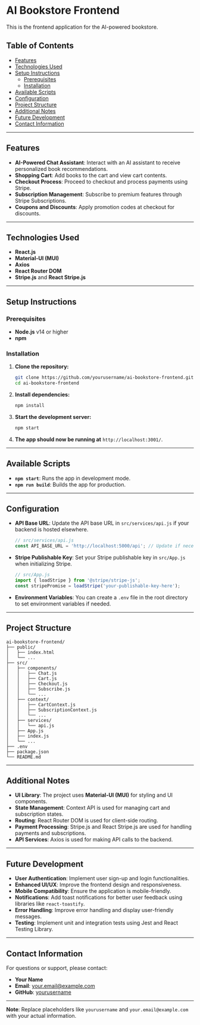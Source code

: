 # AI Bookstore Frontend

This is the frontend application for the AI-powered bookstore.

## Table of Contents

- [Features](#features)
- [Technologies Used](#technologies-used)
- [Setup Instructions](#setup-instructions)
  - [Prerequisites](#prerequisites)
  - [Installation](#installation)
- [Available Scripts](#available-scripts)
- [Configuration](#configuration)
- [Project Structure](#project-structure)
- [Additional Notes](#additional-notes)
- [Future Development](#future-development)
- [Contact Information](#contact-information)

---

## Features

- **AI-Powered Chat Assistant**: Interact with an AI assistant to receive personalized book recommendations.
- **Shopping Cart**: Add books to the cart and view cart contents.
- **Checkout Process**: Proceed to checkout and process payments using Stripe.
- **Subscription Management**: Subscribe to premium features through Stripe Subscriptions.
- **Coupons and Discounts**: Apply promotion codes at checkout for discounts.

---

## Technologies Used

- **React.js**
- **Material-UI (MUI)**
- **Axios**
- **React Router DOM**
- **Stripe.js** and **React Stripe.js**

---

## Setup Instructions

### Prerequisites

- **Node.js** v14 or higher
- **npm**

### Installation

1. **Clone the repository:**

   ```bash
   git clone https://github.com/yourusername/ai-bookstore-frontend.git
   cd ai-bookstore-frontend
   ```

2. **Install dependencies:**

   ```bash
   npm install
   ```

3. **Start the development server:**

   ```bash
   npm start
   ```

4. **The app should now be running at** `http://localhost:3001/`.

---

## Available Scripts

- **`npm start`**: Runs the app in development mode.
- **`npm run build`**: Builds the app for production.

---

## Configuration

- **API Base URL**: Update the API base URL in `src/services/api.js` if your backend is hosted elsewhere.

  ```javascript
  // src/services/api.js
  const API_BASE_URL = 'http://localhost:5000/api'; // Update if necessary
  ```

- **Stripe Publishable Key**: Set your Stripe publishable key in `src/App.js` when initializing Stripe.

  ```jsx
  // src/App.js
  import { loadStripe } from '@stripe/stripe-js';
  const stripePromise = loadStripe('your-publishable-key-here');
  ```

- **Environment Variables**: You can create a `.env` file in the root directory to set environment variables if needed.

---

## Project Structure

```
ai-bookstore-frontend/
├── public/
│   ├── index.html
│   └── ...
├── src/
│   ├── components/
│   │   ├── Chat.js
│   │   ├── Cart.js
│   │   ├── Checkout.js
│   │   ├── Subscribe.js
│   │   └── ...
│   ├── context/
│   │   ├── CartContext.js
│   │   ├── SubscriptionContext.js
│   │   └── ...
│   ├── services/
│   │   └── api.js
│   ├── App.js
│   ├── index.js
│   └── ...
├── .env
├── package.json
└── README.md
```

---

## Additional Notes

- **UI Library**: The project uses **Material-UI (MUI)** for styling and UI components.
- **State Management**: Context API is used for managing cart and subscription states.
- **Routing**: React Router DOM is used for client-side routing.
- **Payment Processing**: Stripe.js and React Stripe.js are used for handling payments and subscriptions.
- **API Services**: Axios is used for making API calls to the backend.

---

## Future Development

- **User Authentication**: Implement user sign-up and login functionalities.
- **Enhanced UI/UX**: Improve the frontend design and responsiveness.
- **Mobile Compatibility**: Ensure the application is mobile-friendly.
- **Notifications**: Add toast notifications for better user feedback using libraries like `react-toastify`.
- **Error Handling**: Improve error handling and display user-friendly messages.
- **Testing**: Implement unit and integration tests using Jest and React Testing Library.

---

## Contact Information

For questions or support, please contact:

- **Your Name**
- **Email**: your.email@example.com
- **GitHub**: [yourusername](https://github.com/yourusername)

---

**Note**: Replace placeholders like `yourusername` and `your.email@example.com` with your actual information.